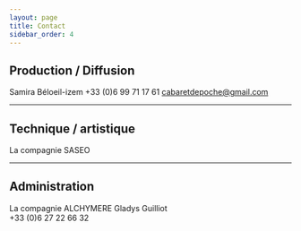 ```yaml
---
layout: page
title: Contact
sidebar_order: 4
---
```


## Production / Diffusion
Samira Béloeil-izem 
+33 (0)6 99 71 17 61 
cabaretdepoche@gmail.com

---

## Technique / artistique
La compagnie SASEO

---

## Administration
La compagnie ALCHYMERE
Gladys Guilliot  
+33 (0)6 27 22 66 32
